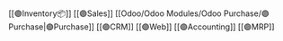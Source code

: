 [[🟣Inventory📦]]
[[🟣Sales]]
[[Odoo/Odoo Modules/Odoo Purchase/🟣Purchase|🟣Purchase]]
[[🟣CRM]]
[[🟣Web]]
[[🟣Accounting]]
[[🟣MRP]]